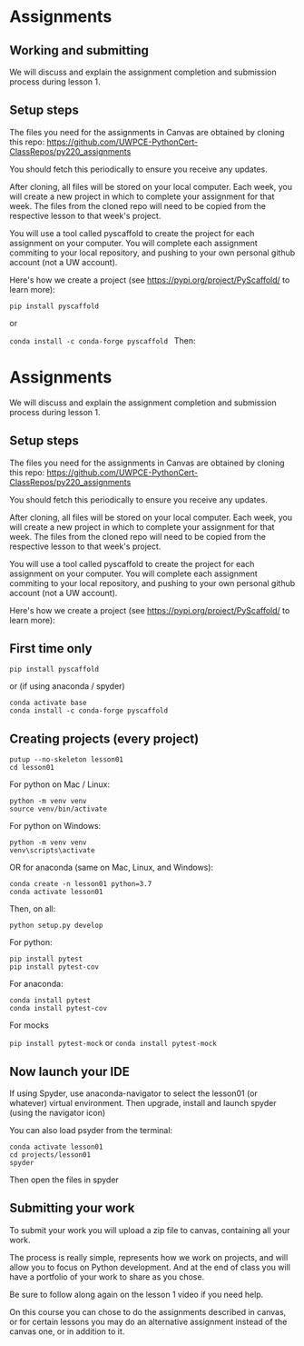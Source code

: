 # Assignments
## Working and submitting

We will discuss and explain the assignment completion and submission process during lesson 1.

## Setup steps

The files you need for the assignments in Canvas are obtained by cloning this repo:
https://github.com/UWPCE-PythonCert-ClassRepos/py220_assignments

You should fetch this periodically to ensure you receive any updates.

After cloning, all files will be stored on your local computer. Each week, you will create a new project in which to complete your assignment for that week. The files from the cloned repo will need to be copied from the respective lesson to that week's project.

You will use a tool called pyscaffold to create the project for each
 assignment on your computer. You will complete each assignment commiting to your local repository, and pushing to your own personal github account (not a UW account).

Here's how we create a project (see https://pypi.org/project/PyScaffold/ to learn more):

`pip install pyscaffold`

or

`conda install -c conda-forge pyscaffold
`
Then:

# Assignments

We will discuss and explain the assignment completion and submission process during lesson 1.

## Setup steps

The files you need for the assignments in Canvas are obtained by cloning this repo:
https://github.com/UWPCE-PythonCert-ClassRepos/py220_assignments

You should fetch this periodically to ensure you receive any updates.

After cloning, all files will be stored on your local computer. Each week, you will create a new project in which to complete your assignment for that week. The files from the cloned repo will need to be copied from the respective lesson to that week's project.

You will use a tool called pyscaffold to create the project for each
 assignment on your computer. You will complete each assignment commiting to your local repository, and pushing to your own personal github account (not a UW account).

Here's how we create a project (see https://pypi.org/project/PyScaffold/ to learn more):

## First time only

`pip install pyscaffold`

or (if using anaconda / spyder)

```
conda activate base
conda install -c conda-forge pyscaffold
```

## Creating projects (every project)
```
putup --no-skeleton lesson01
cd lesson01
```

For python on Mac / Linux:

```
python -m venv venv
source venv/bin/activate
```

For python on Windows:

```
python -m venv venv
venv\scripts\activate
```

OR for anaconda (same on Mac, Linux, and Windows):

```
conda create -n lesson01 python=3.7
conda activate lesson01
```


Then, on all:

`python setup.py develop`


For python:

```
pip install pytest
pip install pytest-cov
````

For anaconda:
```
conda install pytest
conda install pytest-cov
```

For mocks

`pip install pytest-mock` or `conda install pytest-mock`


## Now launch your IDE
If using Spyder, use anaconda-navigator to select the lesson01 (or whatever)
virtual environment. Then upgrade, install and launch spyder (using the navigator icon)

You can also load psyder from the terminal:
```
conda activate lesson01
cd projects/lesson01
spyder
```
Then open the files in spyder

## Submitting your work

To submit your work you will upload a zip file to canvas, containing all your work.

The process is really simple, represents how we work on projects, and will allow you to focus on Python development. And at the end of class you will have a portfolio of your work to share as you chose.

Be sure to follow along again on the lesson 1 video if you need help.

On this course you can chose to do the assignments described in canvas, or for certain lessons you may do an alternative assignment instead of the canvas one, or in addition to it.

